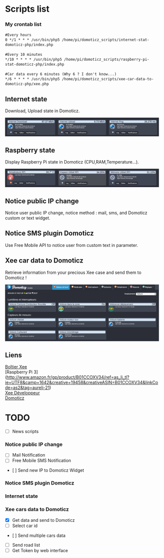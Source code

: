 # Scripts list

### My crontab list

```crontab
#Every hours
0 */1 * * * /usr/bin/php5 /home/pi/domoticz_scripts/internet-stat-domoticz-php/index.php

#Every 10 minutes
*/10 * * * * /usr/bin/php5 /home/pi/domoticz_scripts/raspberry-pi-stat-domoticz-php/index.php

#Car data every 6 minutes (Why 6 ? I don't know...)
*/6 * * * * /usr/bin/php5 /home/pi/domoticz_scripts/xee-car-data-to-domoticz-php/xee.php
```

## Internet state
Download, Upload state in Domoticz.

![Preview img](internet-stat-domoticz-php/screen/domoticz_inter_stat.png)

## Raspberry state
Display Raspberry Pi state in Domoticz (CPU,RAM,Temperature...).

![Preview img](raspberry-pi-stat-domoticz-php/screen/pi-stat.png)

## Notice public IP change
Notice user public IP change, notice method : mail, sms, and Domoticz custom or text widget.

## Notice SMS plugin Domoticz
Use Free Mobile API to notice user from custom text in parameter.

## Xee car data to Domoticz
Retrieve information from your precious Xee case and send them to Domoticz !

![Preview img](xee-car-data-to-domoticz-php/screen/cap_domoticz.png)

## Liens
[Boîtier Xee](http://www.amazon.fr/gp/product/B01AIE4CHE/ref=as_li_tl?ie=UTF8&camp=1642&creative=6746&creativeASIN=B01AIE4CHE&linkCode=as2&tag=aureli-21)<br />
[Raspberry Pi 3] (http://www.amazon.fr/gp/product/B01CCOXV34/ref=as_li_tl?ie=UTF8&camp=1642&creative=19458&creativeASIN=B01CCOXV34&linkCode=as2&tag=aureli-21)<br />
[Xee Développeur](https://developer.xee.com/)<br />
[Domoticz](https://domoticz.com/)<br />

# TODO

- [ ] News scripts

### Notice public IP change

- [ ] Mail Notification
- [ ] Free Mobile SMS Notification
- [ ] Send new IP to Domoticz Widget

### Notice SMS plugin Domoticz

### Internet state

### Xee cars data to Domoticz

- [X] Get data and send to Domoticz
- [ ] Select car id
- [ ] Send multiple cars data
- [ ] Send road list
- [ ] Get Token by web interface
